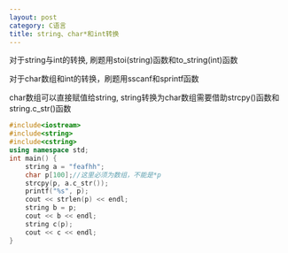 ```yaml
---
layout: post
category: C语言
title: string、char*和int转换
---
```


对于string与int的转换, 刷题用stoi(string)函数和to_string(int)函数

对于char数组和int的转换，刷题用sscanf和sprintf函数

char数组可以直接赋值给string, string转换为char数组需要借助strcpy()函数和string.c_str()函数

```c++
#include<iostream>
#include<string>
#include<cstring>
using namespace std;
int main() {
	string a = "feafhh";
	char p[100];//这里必须为数组，不能是*p
	strcpy(p, a.c_str());
	printf("%s", p);
	cout << strlen(p) << endl;
	string b = p;
	cout << b << endl;
	string c(p);
	cout << c << endl;
}
```
